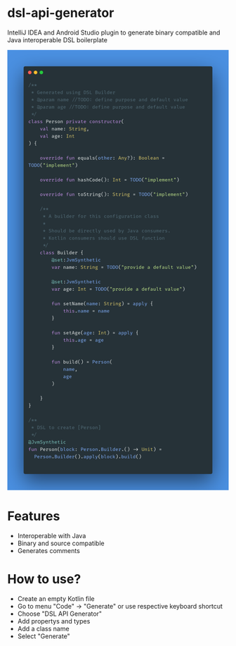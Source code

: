 # dsl-api-generator
IntelliJ IDEA and Android Studio plugin to generate binary compatible and Java interoperable DSL boilerplate

![image](https://raw.githubusercontent.com/Hariofspades/dsl-api-generator/1.0.2/preview.png)

# Features
* Interoperable with Java
* Binary and source compatible
* Generates comments

# How to use?
* Create an empty Kotlin file
* Go to menu "Code" -> "Generate" or use respective keyboard shortcut
* Choose "DSL API Generator"
* Add propertys and types
* Add a class name
* Select "Generate"
